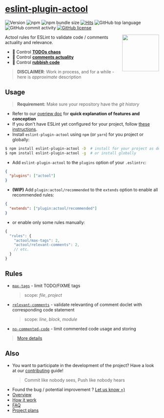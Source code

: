 # [eslint-plugin-actool](https://www.npmjs.com/package/eslint-plugin-actool)

![Version](https://img.shields.io/github/package-json/v/actool/eslint-plugin-actool)
![npm](https://img.shields.io/npm/dw/eslint-plugin-actool)
![npm bundle size](https://img.shields.io/bundlephobia/min/eslint-plugin-actool)
[![Hits](https://hits.seeyoufarm.com/api/count/incr/badge.svg?url=https%3A%2F%2Fgithub.com%2Factool%2Feslint-plugin-actool&count_bg=%2379C83D&title_bg=%23555555&icon=&icon_color=%23E7E7E7&title=hits&edge_flat=false)](https://hits.seeyoufarm.com)
![GitHub top language](https://img.shields.io/github/languages/top/actool/eslint-plugin-actool)
![GitHub commit activity](https://img.shields.io/github/commit-activity/w/actool/eslint-plugin-actool)
[![GitHub license](https://img.shields.io/github/license/actool/eslint-plugin-actool)](https://github.com/actool/eslint-plugin-actool/blob/master/LICENSE)

<!-- TODO: https://shields.io/category/build -->
<!-- TODO: https://shields.io/category/coverage -->
<!-- TODO: https://shields.io/category/analysis -->
<!--TODO ![CI](https://github.com/actool/eslint-plugin-actool/workflows/CI/badge.svg?branch=master) -->

<img src="https://avatars2.githubusercontent.com/u/74495859?s=200&v=4" height="120" align="right">

Actool rules for ESLint to validate code / comments actuality and relevance.

- 🚀 Control **[TODOs chaos](/docs/overview.md#todos-chaos)**
- 🚀 Control **[comments actuality](/docs/overview.md#comments-relevancy)**
- 🚀 Control **[rubbish code](/docs/overview.md#rubbish-code)**

<!-- TODO [**Propose or contribute a new rule ➡**](.github/contributing.md) -->
> **DISCLAIMER**: Work in process, and for a while - here is *approximate* description

<!-- NOTE: uncomment later if needed
## Table of contents

<!--ts-- >
   * [Usage](#usage)
   * [Rules](#rules)
   * [Also](#also)
<!--te-- > 
-->

## Usage
> **Requirement:** Make sure your repository have the *git history*

* Refer to our [overiew doc](/docs/overview.md) for **quick explanation of features and conception**
* If you don't have ESLint yet configured for your project, follow [these instructions](https://github.com/eslint/eslint#installation-and-usage).
* Install `eslint-plugin-actool` using `npm` (or `yarn`) for you project or globally:

```sh
$ npm install eslint-plugin-actool -D  # install for your project as devDep
$ npm install eslint-plugin-actool -g  # or install globally
```

* Add `eslint-plugin-actool` to the `plugins` option of your `.eslintrc`:

```json
{
  "plugins": ["actool"]
}
```

* **(WIP)** Add `plugin:actool/recommended` to the `extends` option to enable all recommended rules:

```json
{
  "extends": ["plugin:actool/recommended"]
}
```

* or enable only some rules manually:

```js
{
  "rules": {
    "actool/max-tags": 2,
    "actool/relevant-comments": 2,
    // etc.
  }
}
```

## Rules

- [`max-tags`](docs/rules/max-tags.md) - limit TODO/FIXME tags
   > scope: *file*, *project*
- [`relevant-comments`](docs/rules/relevant-comments.md) - validate relevanting of comment doclet with corresponding code statement
   > scope: *line*, *block*, *module*
- [`no-commented-code`](docs/rules/no-commented-code.md) - limit commented code usage and storing

> [More details](/docs/how-it-work.md)

## Also
- You want to participate in the development of the project? Have a look at our [contributing](CONTRIBUTING.md) guide!
   > Commit like nobody sees, Push like nobody hears
- Found the bug / potential improvement ? [Let us know =)](https://github.com/actool/eslint-plugin-actool/issues)
- [Overview](/docs/overview.md)
- [How it work](/docs/how-it-work.md)
- [FAQ](/docs/faq.md)
- [Project plans](/docs/plans.md)
